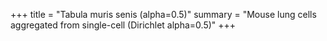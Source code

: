 +++
title = "Tabula muris senis (alpha=0.5)"
summary = "Mouse lung cells aggregated from single-cell (Dirichlet alpha=0.5)"
+++
